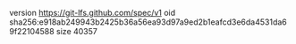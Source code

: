 version https://git-lfs.github.com/spec/v1
oid sha256:e918ab249943b2425b36a56ea93d97a9ed2b1eafcd3e6da4531da69f22104588
size 40357

